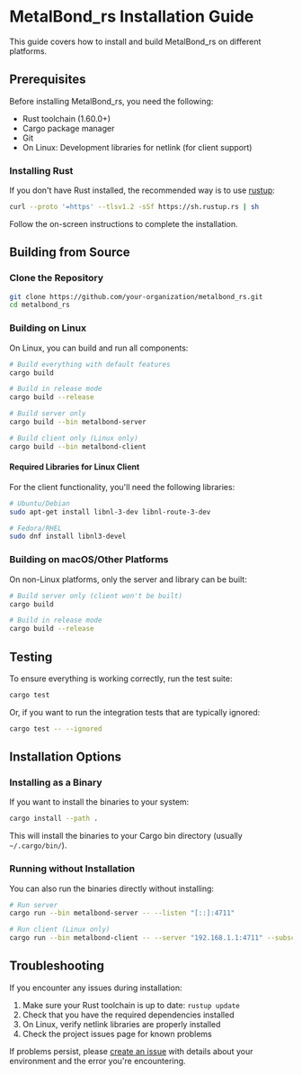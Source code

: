 # MetalBond_rs Installation Guide

This guide covers how to install and build MetalBond_rs on different platforms.

## Prerequisites

Before installing MetalBond_rs, you need the following:

- Rust toolchain (1.60.0+)
- Cargo package manager
- Git
- On Linux: Development libraries for netlink (for client support)

### Installing Rust

If you don't have Rust installed, the recommended way is to use [rustup](https://rustup.rs/):

```bash
curl --proto '=https' --tlsv1.2 -sSf https://sh.rustup.rs | sh
```

Follow the on-screen instructions to complete the installation.

## Building from Source

### Clone the Repository

```bash
git clone https://github.com/your-organization/metalbond_rs.git
cd metalbond_rs
```

### Building on Linux

On Linux, you can build and run all components:

```bash
# Build everything with default features
cargo build

# Build in release mode
cargo build --release

# Build server only
cargo build --bin metalbond-server

# Build client only (Linux only)
cargo build --bin metalbond-client
```

#### Required Libraries for Linux Client

For the client functionality, you'll need the following libraries:

```bash
# Ubuntu/Debian
sudo apt-get install libnl-3-dev libnl-route-3-dev

# Fedora/RHEL
sudo dnf install libnl3-devel
```

### Building on macOS/Other Platforms

On non-Linux platforms, only the server and library can be built:

```bash
# Build server only (client won't be built)
cargo build 

# Build in release mode
cargo build --release
```

## Testing

To ensure everything is working correctly, run the test suite:

```bash
cargo test
```

Or, if you want to run the integration tests that are typically ignored:

```bash
cargo test -- --ignored
```

## Installation Options

### Installing as a Binary

If you want to install the binaries to your system:

```bash
cargo install --path .
```

This will install the binaries to your Cargo bin directory (usually `~/.cargo/bin/`).

### Running without Installation

You can also run the binaries directly without installing:

```bash
# Run server
cargo run --bin metalbond-server -- --listen "[::]:4711"

# Run client (Linux only)
cargo run --bin metalbond-client -- --server "192.168.1.1:4711" --subscribe 23
```

## Troubleshooting

If you encounter any issues during installation:

1. Make sure your Rust toolchain is up to date: `rustup update`
2. Check that you have the required dependencies installed
3. On Linux, verify netlink libraries are properly installed
4. Check the project issues page for known problems

If problems persist, please [create an issue](https://github.com/your-organization/metalbond_rs/issues) with details about your environment and the error you're encountering. 